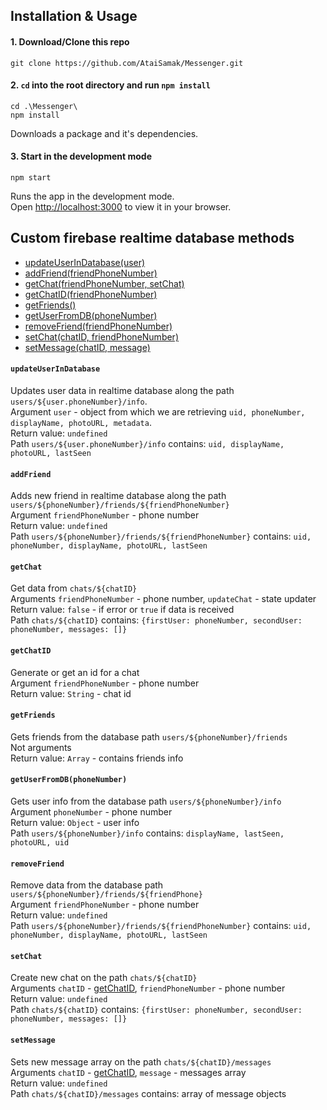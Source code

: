 ## Installation & Usage

#### 1. Download/Clone this repo

```
git clone https://github.com/AtaiSamak/Messenger.git
```

#### 2. `cd` into the root directory and run `npm install`

```
cd .\Messenger\
npm install
```

Downloads a package and it's dependencies.

#### 3. Start in the development mode

```
npm start
```

Runs the app in the development mode.\
Open [http://localhost:3000](http://localhost:3000) to view it in your browser.


## Custom firebase realtime database methods
 - [updateUserInDatabase(user)](#updateUserInDatabase)
 - [addFriend(friendPhoneNumber)](#addFriend)
 - [getChat(friendPhoneNumber, setChat)](#getChat)
 - [getChatID(friendPhoneNumber)](#getChatID)
 - [getFriends()](#getFriends)
 - [getUserFromDB(phoneNumber)](#getUserFromDB-phoneNumber)
 - [removeFriend(friendPhoneNumber)](#removeFriend)
 - [setChat(chatID, friendPhoneNumber)](#setChat)
 - [setMessage(chatID, message)](#setMessage)

#### `updateUserInDatabase`
Updates user data in realtime database along the path `users/${user.phoneNumber}/info`.<br>
Argument `user` - object from which we are retrieving `uid, phoneNumber, displayName, photoURL, metadata`.<br>
Return value: `undefined`<br>
Path `users/${user.phoneNumber}/info` contains: `uid, displayName, photoURL, lastSeen`

#### `addFriend`
Adds new friend in realtime database along the path `users/${phoneNumber}/friends/${friendPhoneNumber}`<br>
Argument `friendPhoneNumber` - phone number<br>
Return value: `undefined`<br>
Path `users/${phoneNumber}/friends/${friendPhoneNumber}` contains: `uid, phoneNumber, displayName, photoURL, lastSeen`<br>

#### `getChat`
Get data from `chats/${chatID}`<br>
Arguments `friendPhoneNumber` - phone number, `updateChat` - state updater<br>
Return value: `false` - if error or `true` if data is received <br>
Path `chats/${chatID}` contains: `{firstUser: phoneNumber, secondUser: phoneNumber, messages: []}`<br>

#### `getChatID`
Generate or get an id for a chat<br>
Argument `friendPhoneNumber` - phone number<br>
Return value: `String` - chat id<br>

#### `getFriends`
Gets friends from the database path `users/${phoneNumber}/friends`<br>
Not arguments<br>
Return value: `Array` - contains friends info<br> 

#### `getUserFromDB(phoneNumber)`
Gets user info from the database path `users/${phoneNumber}/info`<br>
Argument `phoneNumber` - phone number<br>
Return value: `Object` - user info<br>
Path `users/${phoneNumber}/info` contains: `displayName, lastSeen, photoURL, uid`<br>

#### `removeFriend`
Remove data from the database path `users/${phoneNumber}/friends/${friendPhone}`<br>
Argument `friendPhoneNumber` - phone number<br>
Return value: `undefined`<br>
Path `users/${phoneNumber}/friends/${friendPhoneNumber}` contains: `uid, phoneNumber, displayName, photoURL, lastSeen`<br>

#### `setChat`
Create new chat on the path `chats/${chatID}`<br>
Arguments `chatID` - [getChatID](#getChatID), `friendPhoneNumber` - phone number <br>
Return value: `undefined`<br>
Path `chats/${chatID}` contains: `{firstUser: phoneNumber, secondUser: phoneNumber, messages: []}`<br>

#### `setMessage`
Sets new message array on the path `chats/${chatID}/messages`<br>
Arguments `chatID` - [getChatID](#getChatID), `message` - messages array<br>
Return value: `undefined`<br>
Path `chats/${chatID}/messages` contains: array of message objects<br>



